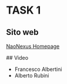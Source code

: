 # TASK 1

## Sito web

[NaoNexus Homepage](https://naonexus.altervista.org)

## Video

- Francesco Albertini
- Alberto Rubini